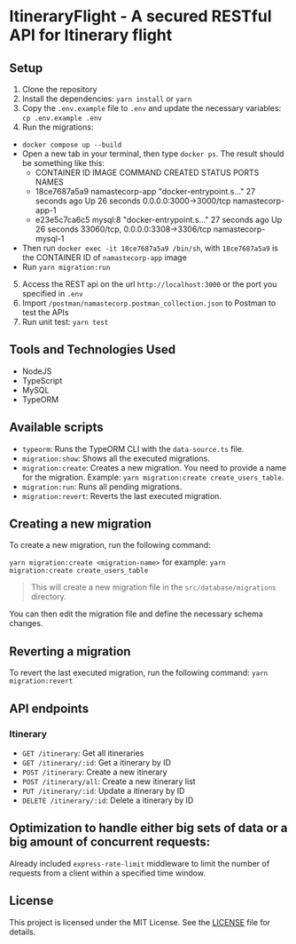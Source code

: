 # ItineraryFlight - A secured RESTful API for Itinerary flight

## Setup

1. Clone the repository
2. Install the dependencies: `yarn install` or `yarn`
3. Copy the `.env.example` file to `.env` and update the necessary variables: `cp .env.example .env`
4. Run the migrations:
  - `docker compose up --build`
  - Open a new tab in your terminal, then type `docker ps`. The result should be something like this:
      + CONTAINER ID   IMAGE             COMMAND                  CREATED          STATUS          PORTS                               NAMES
      + 18ce7687a5a9   namastecorp-app   "docker-entrypoint.s…"   27 seconds ago   Up 26 seconds   0.0.0.0:3000->3000/tcp              namastecorp-app-1
      + e23e5c7ca6c5   mysql:8           "docker-entrypoint.s…"   27 seconds ago   Up 26 seconds   33060/tcp, 0.0.0.0:3308->3306/tcp   namastecorp-mysql-1
  - Then run `docker exec -it 18ce7687a5a9 /bin/sh`, with `18ce7687a5a9` is the CONTAINER ID of `namastecorp-app` image
  - Run `yarn migration:run`
5. Access the REST api on the url `http://localhost:3000` or the port you specified in `.env`
6. Import `/postman/namastecorp.postman_collection.json` to Postman to test the APIs
7. Run unit test: `yarn test`

## Tools and Technologies Used
- NodeJS
- TypeScript
- MySQL
- TypeORM

## Available scripts

- `typeorm`: Runs the TypeORM CLI with the `data-source.ts` file.
- `migration:show`: Shows all the executed migrations.
- `migration:create`: Creates a new migration. You need to provide a name for the migration. Example: `yarn migration:create create_users_table`.
- `migration:run`: Runs all pending migrations.
- `migration:revert`: Reverts the last executed migration.

## Creating a new migration

To create a new migration, run the following command:

`yarn migration:create <migration-name>` for example: `yarn migration:create create_users_table`

> This will create a new migration file in the `src/database/migrations` directory.

You can then edit the migration file and define the necessary schema changes.

## Reverting a migration

To revert the last executed migration, run the following command: `yarn migration:revert`

## API endpoints

### Itinerary

- `GET /itinerary`: Get all itineraries
- `GET /itinerary/:id`: Get a itinerary by ID
- `POST /itinerary`: Create a new itinerary 
- `POST /itinerary/all`: Create a new itinerary list
- `PUT /itinerary/:id`: Update a itinerary by ID 
- `DELETE /itinerary/:id`: Delete a itinerary by ID 

## Optimization to handle either big sets of data or a big amount of concurrent requests:
Already included `express-rate-limit` middleware to limit the number of requests from a client within a specified time window.

## License

This project is licensed under the MIT License. See the [LICENSE](LICENSE) file for details.





